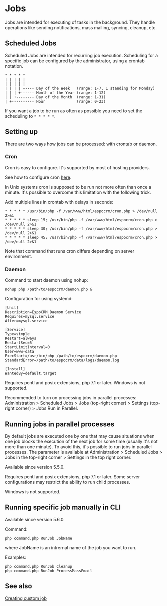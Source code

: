# Jobs

Jobs are intended for executing of tasks in the background. They handle operations like sending notifications, mass mailing, syncing, cleanup, etc.

## Scheduled Jobs

Scheduled Jobs are intended for recurring job execution. Scheduling for a specific job can be configured by the administrator, using a crontab notation.

```
* * * * *
| | | | |
| | | | |
| | | | +---- Day of the Week   (range: 1-7, 1 standing for Monday)
| | | +------ Month of the Year (range: 1-12)
| | +-------- Day of the Month  (range: 1-31)
| +---------- Hour              (range: 0-23)
```

If you want a job to be run as often as possible you need to set the scheduling to `* * * * *`.

## Setting up

There are two ways how jobs can be processed: with crontab or daemon.

### Cron

Cron is easy to configure. It's supported by most of hosting providers. 

See how to configure cron [here](server-configuration.md#setup-a-crontab).

In Unix systems cron is supposed to be run not more often than once a minute. It's possible to overcome this limitation with the following trick.

Add multiple lines in crontab with delays in seconds:

```
* * * * * /usr/bin/php -f /var/www/html/espocrm/cron.php > /dev/null 2>&1
* * * * * sleep 15; /usr/bin/php -f /var/www/html/espocrm/cron.php > /dev/null 2>&1
* * * * * sleep 30; /usr/bin/php -f /var/www/html/espocrm/cron.php > /dev/null 2>&1
* * * * * sleep 45; /usr/bin/php -f /var/www/html/espocrm/cron.php > /dev/null 2>&1
```

Note that command that runs cron differs depending on server environment.

### Daemon

Command to start daemon using nohup:

```
nohup php /path/to/espocrm/daemon.php &
```

Configuration for using systemd:

```
[Unit]
Description=EspoCRM Daemon Service
Requires=mysql.service
After=mysql.service

[Service]
Type=simple
Restart=always
RestartSec=5
StartLimitInterval=0
User=www-data
ExecStart=/usr/bin/php /path/to/espocrm/daemon.php
StandardError=/path/to/espocrm/data/logs/daemon.log

[Install]
WantedBy=default.target
```

Requires pcntl and posix extensions, php 7.1 or later. Windows is not supported.

Recommended to turn on processing jobs in parallel processes: Administration > Scheduled Jobs > Jobs (top-right corner) > Settings (top-right corner) > Jobs Run in Parallel.

## Running jobs in parallel processes

By default jobs are executed one by one that may cause situations when one job blocks the execution of the next job for some time (usually it's not more than one minute). To avoid this, it's possible to run jobs in parallel processes. The parameter is available at Administration > Scheduled Jobs > Jobs in the top-right corner > Settings in the top right corner.

Available since version 5.5.0.

Requires pcntl and posix extensions, php 7.1 or later. Some server configurations may restrict the ability to run child processes.

Windows is not supported.

## Running specific job manually in CLI

Available since version 5.6.0.

Command:
```
php command.php RunJob JobName
```
where JobName is an intrernal name of the job you want to run.

Examples:
```
php command.php RunJob Cleanup
php command.php RunJob ProcessMassEmail
```

## See also

[Creating custom job](../development/scheduled-job.md)
